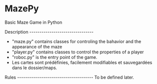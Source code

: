 # MazePy
Basic Maze Game in Python

Description --------------------------------
- "maze.py" contains classes for controling the bahavior and the appearance of the maze 
- "player.py" contains classes to control the properties of a player
- "roboc.py" is the entry point of the game. 
- Les cartes sont prédéfinies, facilement modifiables et sauvegardées dans le dossier/maps.

Rules --------------------------------------
To be defined later.



